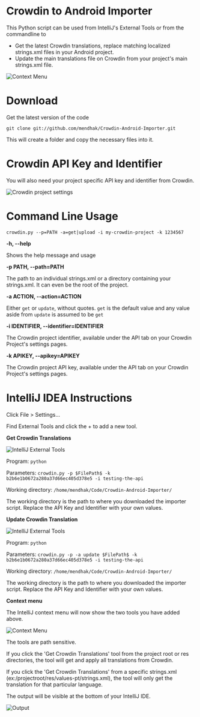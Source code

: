 Crowdin to Android Importer
========================

This Python script can be used from IntelliJ's External Tools or from the commandline to

* Get the latest Crowdin translations, replace matching localized strings.xml files in your Android project.
* Update the main translations file on Crowdin from your project's main strings.xml file.

![Context Menu](http://farm8.staticflickr.com/7250/7875580250_05f1436cbc_z.jpg)


**Download**
=====

Get the latest version of the code

    git clone git://github.com/mendhak/Crowdin-Android-Importer.git

This will create a folder and copy the necessary files into it.

**Crowdin API Key and Identifier**
=====

You will also need your project specific API key and identifier from Crowdin.

![Crowdin project settings](http://farm9.staticflickr.com/8431/7875580774_98a00b7f06_c.jpg)


**Command Line Usage**
=====
    crowdin.py --p=PATH -a=get|upload -i my-crowdin-project -k 1234567

**-h, --help**

Shows the help message and usage


**-p PATH, --path=PATH**

The path to an individual strings.xml or a directory containing your strings.xml.  It can even be the root of the project.


**-a ACTION, --action=ACTION**

Either `get` or `update`, without quotes.  `get` is the default value and any value aside from `update` is assumed to be `get`

**-i IDENTIFIER, --identifier=IDENTIFIER**

The Crowdin project identifier, available under the API tab on your Crowdin Project's settings pages.


**-k APIKEY, --apikey=APIKEY**

The Crowdin project API key, available under the API tab on your Crowdin Project's settings pages.





**IntelliJ IDEA Instructions**
=====


Click File > Settings...

Find External Tools and click the + to add a new tool.

**Get Crowdin Translations**

![IntelliJ External Tools](http://farm9.staticflickr.com/8296/7875580586_7ce0b7b848_c.jpg)

Program: `python`

Parameters: `crowdin.py -p $FilePath$ -k b2b6e1b0672a280a37d66ec405d378e5 -i testing-the-api`

Working directory: `/home/mendhak/Code/Crowdin-Android-Importer/`


The working directory is the path to where you downloaded the importer script.  Replace the API Key and Identifier with your own values.

**Update Crowdin Translation**

![IntelliJ External Tools](http://farm9.staticflickr.com/8284/7875580410_d9b5d3eaca_c.jpg)

Program: `python`

Parameters: `crowdin.py -p -a update $FilePath$ -k b2b6e1b0672a280a37d66ec405d378e5 -i testing-the-api`

Working directory: `/home/mendhak/Code/Crowdin-Android-Importer/`


The working directory is the path to where you downloaded the importer script.  Replace the API Key and Identifier with your own values.

**Context menu**

The IntelliJ context menu will now show the two tools you have added above.

![Context Menu](http://farm8.staticflickr.com/7250/7875580250_05f1436cbc_z.jpg)

The tools are path sensitive.

If you click the 'Get Crowdin Translations' tool from the project root or res directories, the tool will get and apply all translations from Crowdin.

If you click the 'Get Crowdin Translations' from a specific strings.xml (ex:/projectroot/res/values-pt/strings.xml), the tool will only get the translation for that particular language.

The output will be visible at the bottom of your IntelliJ IDE.

![Output](http://farm9.staticflickr.com/8281/7875579824_55b63b1bf6_c.jpg)